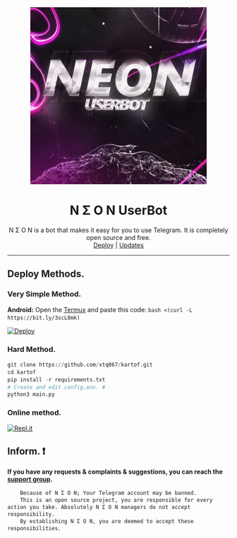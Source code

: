 
<div align="center">
  <img src="userbot/neon.jpg" width="400" height="400">
  <h1>N Σ O N UserBot</h1>
</div>
<p align="center">
    N Σ O N is a bot that makes it easy for you to use Telegram. It is completely open source and free.
    <br>
        <a href="https://t.me/neonqurulum">Deploy</a> |
        <a href="https://t.me/neonuserbot">Updates</a> 
    <br>
</p>

----
## Deploy Methods.
### Very Simple Method.
**Android:** Open the [Termux](https://t.me/neonsup/99354) and paste this code: `bash <(curl -L https://bit.ly/3scL0mk)`

[![Deploy](https://www.herokucdn.com/deploy/button.svg)](https://heroku.com/deploy?template=https://github.com/thexwarn/kartof)
### Hard Method.
```python
git clone https://github.com/xtq067/kartof.git
cd kartof
pip install -r requirements.txt
# Create and edit config.env. #
python3 main.py
```
### Online method.
[![Repl.it](https://repl.it/badge/github/thexwarn/xiyar)](https://repl.it/github/thexwarn/xiyar)


## Inform. ❗️
**If you have any requests & complaints & suggestions, you can reach the [support group](https://t.me/NeonSUP).**

```
    Because of N Σ O N; Your Telegram account may be banned.
    This is an open source project, you are responsible for every action you take. Absolutely N Σ O N managers do not accept responsibility.
    By establishing N Σ O N, you are deemed to accept these responsibilities.
```
